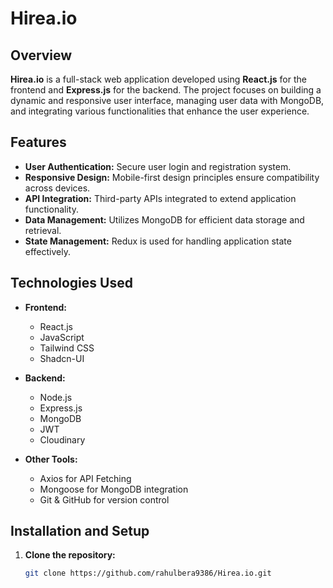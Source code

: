 # Hirea.io

## Overview
**Hirea.io** is a full-stack web application developed using **React.js** for the frontend and **Express.js** for the backend. The project focuses on building a dynamic and responsive user interface, managing user data with MongoDB, and integrating various functionalities that enhance the user experience.

## Features
- **User Authentication:** Secure user login and registration system.
- **Responsive Design:** Mobile-first design principles ensure compatibility across devices.
- **API Integration:** Third-party APIs integrated to extend application functionality.
- **Data Management:** Utilizes MongoDB for efficient data storage and retrieval.
- **State Management:** Redux is used for handling application state effectively.

## Technologies Used
- **Frontend:**
  - React.js
  - JavaScript
  - Tailwind CSS
  - Shadcn-UI

- **Backend:**
  - Node.js
  - Express.js
  - MongoDB
  - JWT
  - Cloudinary

- **Other Tools:**
  - Axios for API Fetching
  - Mongoose for MongoDB integration
  - Git & GitHub for version control

## Installation and Setup
1. **Clone the repository:**
   ```bash
   git clone https://github.com/rahulbera9386/Hirea.io.git
